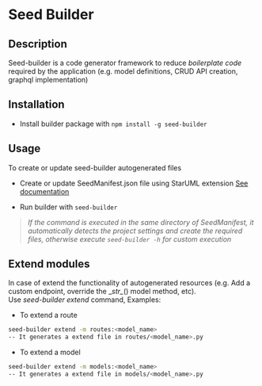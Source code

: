 # Seed Builder

## Description

Seed-builder is a code generator framework to reduce *boilerplate code* required by the application (e.g. model definitions, CRUD API creation, graphql implementation) 

## Installation

-   Install builder package with `npm install -g seed-builder`

## Usage

To create or update seed-builder autogenerated files

-   Create or update SeedManifest.json file using StarUML extension [See documentation](https://github.com/erick-rivas/seed-staruml/blob/master/README.md)

-   Run builder with `seed-builder`
>   *If the command is executed in the same directory of SeedManifest, it automatically detects the project settings and create the required files, otherwise execute `seed-builder -h` for custom execution*

## Extend modules

In case of extend the functionality of autogenerated resources (e.g. Add a custom endpoint, override the \__str\__() model method, etc). \
Use *seed-builder extend* command, Examples:

-   To extend a route
```bash
seed-builder extend -m routes:<model_name>
-- It generates a extend file in routes/<model_name>.py
``` 

-   To extend a model
```bash
seed-builder extend -m models:<model_name>
-- It generates a extend file in models/<model_name>.py
```